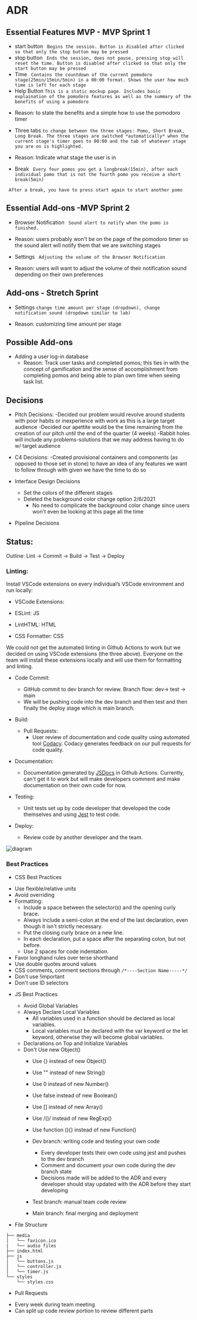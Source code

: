 # ADR


## Essential Features MVP - MVP Sprint 1
* start button 
  ``` Begins the session. Button is disabled after clicked so that only the stop button may be pressed``` 
* stop button
 ``` Ends the session, does not pause, pressing stop will reset the time. Button is disabled after clicked so that only the start button may be pressed```
* Time
 ``` Contains the countdown of the current pomodoro stage(25min/15min/5min) in a 00:00 format. Shows the user how much time is left for each stage```
* Help Button
 ``` This is a static mockup page. Includes basic explaination of the pomodoro features as well as the summary of the benefits of using a pomodoro ```
 - Reason: to state the benefits and a simple how to use the pomodoro timer
* Three tabs
 ``` to change between the three stages: Pomo, Short Break, Long Break. The three stages are switched *automatically* when the current stage's timer goes to 00:00 and the tab of whatever stage you are on is highlighted. ```
 - Reason: Indicate what stage the user is in
  * Break
 ``` Every four pomos you get a longbreak(15min), after each individual pomo that is not the fourth pomo you receive a short break(5min)```
 
 ``` After a break, you have to press start again to start another pomo```
 
 ## Essential Add-ons -MVP Sprint 2
 * Browser Notification
 ``` Sound alert to notify when the pomo is finished.```
 - Reason: users probably won't be on the page of the pomodoro timer so the sound alert will notify them that we are switching stages
 * Settings
 ``` Adjusting the volume of the Browser Notification```
  - Reason: users will want to adjust the volume of their notification sound depending on their own preferences
 
## Add-ons - Stretch Sprint
 * Settings
  ```change time amount per stage (dropdown), change notification sound (dropdown similar to lab)```
  - Reason: customizing time amount per stage 
  
## Possible Add-ons
  * Adding a user log-in database
    - Reason: Track user tasks and completed pomos; this ties in with the concept of gamification and the sense of accomplishment from completing pomos and being able to plan own time when seeing task list.
    
 
 ## Decisions
 * Pitch Decisions:
  -Decided our problem would revolve around students with poor habits or inexperience with work as this is a large target audience
  -Decided our apettite would be the time remaining from the creation of our pitch until the end of the quarter (4 weeks)
  -Rabbit holes will include any problems-solutions that we may address having to do w/ target audience

* C4 Decisions:
  -Created provisional containers and components (as opposed to those set in stone) to have an idea of any features we want to follow through with given we have the time to do so 
  
* Interface Design Decisions
   - Set the colors of the different stages
   - Deleted the background color change option 2/6/2021
     - No need to complicate the background color change since users won't even be looking at this page all the time
   
* Pipeline Decisions
## Status: 
Outline: Lint -> Commit -> Build -> Test -> Deploy

### Linting:
Install VSCode extensions on every individual’s VSCode environment and run locally:

 - VSCode Extensions:

 - ESLint: JS

 - LintHTML: HTML

 - CSS Formatter: CSS

We could not get the automated linting in Github Actions to work but we decided on using VSCode extensions (the three above). Everyone on the team will install these extensions locally and will use them for formatting and linting.

- Code Commit: 
  - GitHub commit to dev branch for review. Branch flow: dev-> test -> main
  - We will be pushing code into the dev branch and then test and then finally the deploy stage which is main branch.

- Build:
  - Pull Requests:
    -  User review of documentation and code quality using automated tool [Codacy](https://www.codacy.com/product). Codacy generates feedback on our pull requests for code quality.

- Documentation:
  - Documentation generated by [JSDocs](https://jsdoc.app/) in Github Actions. Currently, can't get it to work but will make developers comment and make documentation on their own code for now.

- Testing:
  - Unit tests set up by code developer that developed the code themselves and using [Jest](https://jestjs.io/) to test code.

- Deploy:
  - Review code by another developer and the team.

![diagram](https://github.com/emmorris1100/cse110-w21-group32/blob/main/specs/sys_diagrams/Splice%20-%20CI_CD%20Pipeline.jpg)

 
### Best Practices

* CSS Best Practices
 - Use flexible/relative units
 - Avoid overriding
 - Formatting:
   - Include a space between the selector(s) and the opening curly brace.
   - Always include a semi-colon at the end of the last declaration, even though it isn't strictly necessary.
   - Put the closing curly brace on a new line.
   - In each declaration, put a space after the separating colon, but not before.
   - Use 2 spaces for code indentation.
 - Favor longhand rules over terse shorthand
 - Use double quotes around values
 - CSS comments, comment sections through ```/*----Section Name-----*/```
 - Don't use !important
 - Don't use ID selectors
 
 
* JS Best Practices
  - Avoid Global Variables
  - Always Declare Local Variables
    - All variables used in a function should be declared as local variables.
    - Local variables must be declared with the var keyword or the let keyword, otherwise they will become global variables.
  - Declarations on Top and Initialize Variables
  - Don't Use new Object()
    - Use {} instead of new Object()
    - Use "" instead of new String()
    - Use 0 instead of new Number()
    - Use false instead of new Boolean()
    - Use [] instead of new Array()
    - Use /()/ instead of new RegExp()
    - Use function (){} instead of new Function()
    
    
    - Dev branch: writing code and testing your own code
      - Every developer tests their own code using jest and pushes to the dev branch
      - Comment and document your own code during the dev branch state
      - Decisions made will be added to the ADR and every developer should stay updated with the ADR before they start developing
    - Test branch: manual team code review
    - Main branch: final merging and deployment

* File Structure
``` .
├── media
│   └── favicon.ico
|   └── audio files
├── index.html
├── js
│   └── buttons.js
│   └── controller.js
│   └── timer.js
└── styles
    └── styles.css
```
    
* Pull Requests
- Every week during team meeting
- Can split up code review portion to review different parts
    
